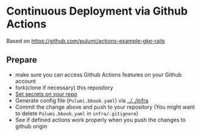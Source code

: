 # Continuous Deployment via Github Actions

Based on https://github.com/pulumi/actions-example-gke-rails

## Prepare
- make sure you can access Github Actions features on your Github account
- fork(clone if necessary) this repository
- [Set secrets on your repo](https://www.pulumi.com/docs/reference/cd-github-actions/#configuring-your-secrets)
- Generate config file (`Pulumi.bbook.yaml`) via [../../infra](../../infra)
- Commit the change above and push to your repository (You might want to delete `Pulumi.bbook.yaml` in `infra/.gitignore`)
- See if defined actions work properly when you push the changes to github origin


